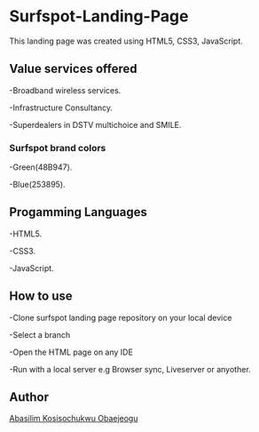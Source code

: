 # Surfspot-Landing-Page

This landing page was created using HTML5, CSS3, JavaScript. 

## Value services offered

-Broadband wireless services.

-Infrastructure Consultancy.

-Superdealers in DSTV multichoice and SMILE.

### Surfspot brand colors

-Green(48B947).

-Blue(253895).

## Progamming Languages

-HTML5.

-CSS3.

-JavaScript. 

## How to use

-Clone surfspot landing page repository on your local device

-Select a branch

-Open the HTML page on any IDE

-Run with a local server e.g Browser sync, Liveserver or anyother.

## Author

[Abasilim Kosisochukwu Obaejeogu](www.linkedin.com/in/kosisochukwu-abasilim)
